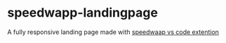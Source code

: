# speedwapp-landingpage
A fully responsive landing page made with [speedwaap vs code extention](https://marketplace.visualstudio.com/items?itemName=speedwapp.speedwapp)
